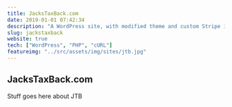```yaml
---
title: JacksTaxBack.com
date: 2019-01-01 07:42:34
description: "A WordPress site, with modified theme and custom Stripe integration plugin (PHP and cURL)"
slug: jackstaxback
website: true
tech: ["WordPress", "PHP", "cURL"]
featureimg: "../src/assets/img/sites/jtb.jpg"
---
```


## JacksTaxBack.com

Stuff goes here about JTB